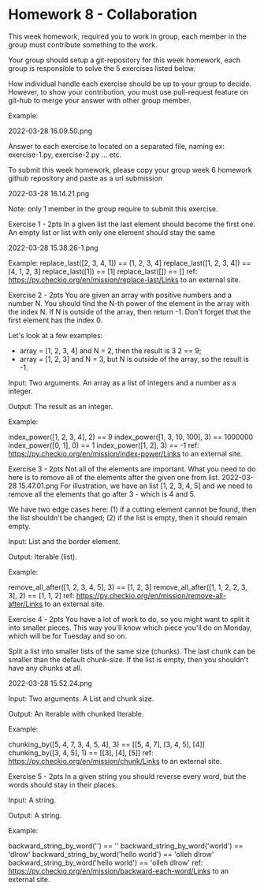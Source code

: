 # Homework 8 - Collaboration

This week homework, required you to work in group, each member in the group must contribute something to the work.

Your group should setup a git-repository for this week homework, each group is responsible to solve the 5 exercises listed below. 

How individual handle each exercise should be up to your group to decide. However, to show your contribution, you must use pull-request feature on git-hub to merge your answer with other group member. 

Example:

2022-03-28 16.09.50.png

Answer to each exercise to located on a separated file, naming ex: exercise-1.py, exercise-2.py … etc. 

 

To submit this week homework, please copy your group week 6 homework github repository and paste as a url submission

2022-03-28 16.14.21.png

Note: only 1 member in the group require to submit this exercise.


Exercise 1 - 2pts
In a given list the last element should become the first one. An empty list or list with only one element should stay the same

2022-03-28 15.38.26-1.png

Example:
replace_last([2, 3, 4, 1]) == [1, 2, 3, 4]
replace_last([1, 2, 3, 4]) == [4, 1, 2, 3]
replace_last([1]) == [1]
replace_last([]) == []
ref: https://py.checkio.org/en/mission/replace-last/Links to an external site.


Exercise 2 - 2pts
You are given an array with positive numbers and a number N. You should find the N-th power of the element in the array with the index N. If N is outside of the array, then return -1. Don't forget that the first element has the index 0.

Let's look at a few examples:
- array = [1, 2, 3, 4] and N = 2, then the result is 3 2 == 9;
- array = [1, 2, 3] and N = 3, but N is outside of the array, so the result is -1.

Input: Two arguments. An array as a list of integers and a number as a integer.

Output: The result as an integer.

Example:

index_power([1, 2, 3, 4], 2) == 9
index_power([1, 3, 10, 100], 3) == 1000000
index_power([0, 1], 0) == 1
index_power([1, 2], 3) == -1
ref: https://py.checkio.org/en/mission/index-power/Links to an external site.

Exercise 3 - 2pts
Not all of the elements are important. What you need to do here is to remove all of the elements after the given one from list.
2022-03-28 15.47.01.png
For illustration, we have an list [1, 2, 3, 4, 5] and we need to remove all the elements that go after 3 - which is 4 and 5.

We have two edge cases here: (1) if a cutting element cannot be found, then the list shouldn't be changed; (2) if the list is empty, then it should remain empty.

Input: List and the border element.

Output: Iterable (list).

Example:

remove_all_after([1, 2, 3, 4, 5], 3) == [1, 2, 3]
remove_all_after([1, 1, 2, 2, 3, 3], 2) == [1, 1, 2]
ref: https://py.checkio.org/en/mission/remove-all-after/Links to an external site.

Exercise 4 - 2pts
You have a lot of work to do, so you might want to split it into smaller pieces. This way you'll know which piece you'll do on Monday, which will be for Tuesday and so on.

Split a list into smaller lists of the same size (chunks). The last chunk can be smaller than the default chunk-size. If the list is empty, then you shouldn't have any chunks at all.

2022-03-28 15.52.24.png

Input: Two arguments. A List and chunk size.

Output: An Iterable with chunked Iterable.

Example:

chunking_by([5, 4, 7, 3, 4, 5, 4], 3) == [[5, 4, 7], [3, 4, 5], [4]]
chunking_by([3, 4, 5], 1) == [[3], [4], [5]]
 ref: https://py.checkio.org/en/mission/chunk/Links to an external site.


Exercise 5 - 2pts
In a given string you should reverse every word, but the words should stay in their places.

Input: A string.

Output: A string.

Example:

backward_string_by_word('') == ''
backward_string_by_word('world') == 'dlrow'
backward_string_by_word('hello world') == 'olleh dlrow'
backward_string_by_word('hello world') == 'olleh dlrow'
 ref: https://py.checkio.org/en/mission/backward-each-word/Links to an external site.
